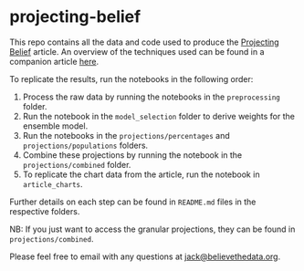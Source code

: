 # projecting-belief

This repo contains all the data and code used to produce the [Projecting Belief](https://believethedata.org/just-one-third-of-uk-population-will-be-christian-by-2031/) article. An overview of the techniques used can be found in a companion article [here](https://believethedata.org/projecting-belief-our-model/).

To replicate the results, run the notebooks in the following order:
 1. Process the raw data by running the notebooks in the `preprocessing` folder.
 2. Run the notebook in the `model_selection` folder to derive weights for the ensemble model.
 3. Run the notebooks in the `projections/percentages` and `projections/populations` folders.
 4. Combine these projections by running the notebook in the `projections/combined` folder.
 5. To replicate the chart data from the article, run the notebook in `article_charts`.

Further details on each step can be found in `README.md` files in the respective folders.

NB: If you just want to access the granular projections, they can be found in `projections/combined`.

Please feel free to email with any questions at jack@believethedata.org.
